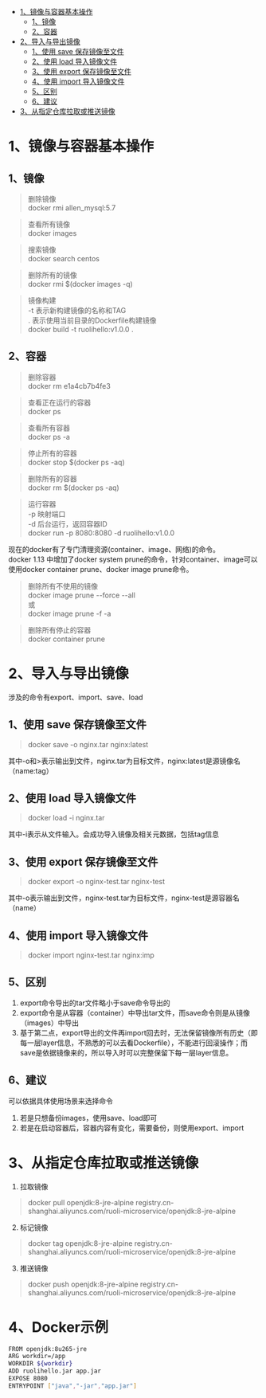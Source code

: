 <!-- TOC START min:1 max:3 link:true asterisk:false update:true -->
- [1、镜像与容器基本操作](#1镜像与容器基本操作)
  - [1、镜像](#1镜像)
  - [2、容器](#2容器)
- [2、导入与导出镜像](#2导入与导出镜像)
  - [1、使用 save 保存镜像至文件](#1使用-save-保存镜像至文件)
  - [2、使用 load 导入镜像文件](#2使用-load-导入镜像文件)
  - [3、使用 export 保存镜像至文件](#3使用-export-保存镜像至文件)
  - [4、使用 import 导入镜像文件](#4使用-import-导入镜像文件)
  - [5、区别](#5区别)
  - [6、建议](#6建议)
- [3、从指定仓库拉取或推送镜像](#3从指定仓库拉取或推送镜像)
<!-- TOC END -->



# 1、镜像与容器基本操作
## 1、镜像

>删除镜像  
docker rmi allen_mysql:5.7

>查看所有镜像  
docker images

>搜索镜像  
docker search centos

>删除所有的镜像  
docker rmi $(docker images -q)

>镜像构建  
-t 表示新构建镜像的名称和TAG  
. 表示使用当前目录的Dockerfile构建镜像  
docker build -t ruolihello:v1.0.0 .


## 2、容器
>删除容器  
docker rm e1a4cb7b4fe3

>查看正在运行的容器  
docker ps

>查看所有容器  
docker ps -a

>停止所有的容器  
docker stop $(docker ps -aq)

>删除所有的容器  
docker rm $(docker ps -aq)

>运行容器  
-p 映射端口  
-d 后台运行，返回容器ID  
docker run -p 8080:8080 -d ruolihello:v1.0.0


现在的docker有了专门清理资源(container、image、网络)的命令。   
docker 1.13 中增加了docker system prune的命令，针对container、image可以使用docker container prune、docker image prune命令。

>删除所有不使用的镜像  
docker image prune --force --all  
或  
docker image prune -f -a

>删除所有停止的容器  
docker container prune


# 2、导入与导出镜像
涉及的命令有export、import、save、load
## 1、使用 save 保存镜像至文件

>docker save -o nginx.tar nginx:latest

其中-o和>表示输出到文件，nginx.tar为目标文件，nginx:latest是源镜像名（name:tag）  
## 2、使用 load 导入镜像文件
>docker load -i nginx.tar

其中-i表示从文件输入。会成功导入镜像及相关元数据，包括tag信息  
## 3、使用 export 保存镜像至文件
>docker export -o nginx-test.tar nginx-test

其中-o表示输出到文件，nginx-test.tar为目标文件，nginx-test是源容器名（name）
## 4、使用 import 导入镜像文件
>docker import nginx-test.tar nginx:imp

## 5、区别
1. export命令导出的tar文件略小于save命令导出的
2. export命令是从容器（container）中导出tar文件，而save命令则是从镜像（images）中导出
3. 基于第二点，export导出的文件再import回去时，无法保留镜像所有历史（即每一层layer信息，不熟悉的可以去看Dockerfile），不能进行回滚操作；而save是依据镜像来的，所以导入时可以完整保留下每一层layer信息。
## 6、建议
可以依据具体使用场景来选择命令
1. 若是只想备份images，使用save、load即可
2. 若是在启动容器后，容器内容有变化，需要备份，则使用export、import

# 3、从指定仓库拉取或推送镜像
1. 拉取镜像
>docker pull openjdk:8-jre-alpine registry.cn-shanghai.aliyuncs.com/ruoli-microservice/openjdk:8-jre-alpine

2. 标记镜像
>docker tag openjdk:8-jre-alpine registry.cn-shanghai.aliyuncs.com/ruoli-microservice/openjdk:8-jre-alpine

3. 推送镜像
>docker push openjdk:8-jre-alpine registry.cn-shanghai.aliyuncs.com/ruoli-microservice/openjdk:8-jre-alpine


# 4、Docker示例
```bash
FROM openjdk:8u265-jre
ARG workdir=/app
WORKDIR ${workdir}
ADD ruolihello.jar app.jar
EXPOSE 8080
ENTRYPOINT ["java","-jar","app.jar"]
```
